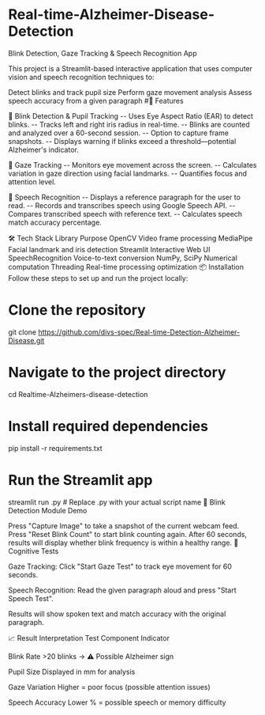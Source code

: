 # Real-time-Alzheimer-Disease-Detection

Blink Detection, Gaze Tracking & Speech Recognition App

This project is a Streamlit-based interactive application that uses computer vision and speech recognition techniques to:

Detect blinks and track pupil size
Perform gaze movement analysis
Assess speech accuracy from a given paragraph
#🚀 Features

🔹 Blink Detection & Pupil Tracking -- Uses Eye Aspect Ratio (EAR) to detect blinks. -- Tracks left and right iris radius in real-time. -- Blinks are counted and analyzed over a 60-second session. -- Option to capture frame snapshots. -- Displays warning if blinks exceed a threshold—potential Alzheimer's indicator.

🔹 Gaze Tracking -- Monitors eye movement across the screen. -- Calculates variation in gaze direction using facial landmarks. -- Quantifies focus and attention level.

🔹 Speech Recognition -- Displays a reference paragraph for the user to read. -- Records and transcribes speech using Google Speech API. -- Compares transcribed speech with reference text. -- Calculates speech match accuracy percentage.

🛠️ Tech Stack
Library	Purpose
OpenCV	Video frame processing
MediaPipe	Facial landmark and iris detection
Streamlit	Interactive Web UI
SpeechRecognition	Voice-to-text conversion
NumPy, SciPy	Numerical computation
Threading	Real-time processing optimization
📦 Installation
Follow these steps to set up and run the project locally:

# Clone the repository
git clone https://github.com/divs-spec/Real-time-Detection-Alzheimer-Disease.git

# Navigate to the project directory
cd Realtime-Alzheimers-disease-detection

# Install required dependencies
pip install -r requirements.txt

# Run the Streamlit app
streamlit run <filename>.py  # Replace <filename>.py with your actual script name
📸 Blink Detection Module Demo

Press "Capture Image" to take a snapshot of the current webcam feed.
Press "Reset Blink Count" to start blink counting again.
After 60 seconds, results will display whether blink frequency is within a healthy range.
🧠 Cognitive Tests

Gaze Tracking: Click "Start Gaze Test" to track eye movement for 60 seconds.

Speech Recognition: Read the given paragraph aloud and press "Start Speech Test".

Results will show spoken text and match accuracy with the original paragraph.

📈 Result Interpretation
Test Component	Indicator

Blink Rate	>20 blinks → ⚠️ Possible Alzheimer sign

Pupil Size	Displayed in mm for analysis

Gaze Variation	Higher = poor focus (possible attention issues)

Speech Accuracy	Lower % = possible speech or memory difficulty

